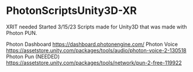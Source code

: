 # PhotonScriptsUnity3D-XR
XRIT needed
Started 3/15/23
Scripts made for Unity3D that was made with Photon PUN.





Photon Dashboard https://dashboard.photonengine.com/
Photon Voice https://assetstore.unity.com/packages/tools/audio/photon-voice-2-130518
Photon Pun (NEEDED) https://assetstore.unity.com/packages/tools/network/pun-2-free-119922

